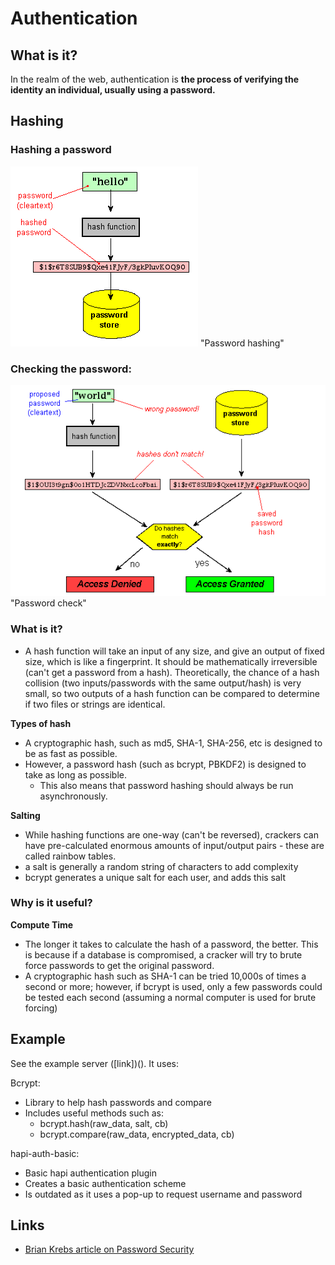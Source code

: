 # Authentication

## What is it?
In the realm of the web,
authentication is **the process of verifying the identity an individual, usually using a password.**

## Hashing
### Hashing a password

![password_hash](https://github.com/FACN1/research/raw/master/week-7/authentication/password_hash.gif) "Password hashing"

### Checking the password:

![password_check](https://github.com/FACN1/research/raw/master/week-7/authentication/password_check.gif) "Password check"

### What is it?
- A hash function will take an input of any size, and give an output of fixed size, which is like a fingerprint. It should be mathematically irreversible (can't get a password from a hash). Theoretically, the chance of a hash collision (two inputs/passwords with the same output/hash) is very small, so two outputs of a hash function can be compared to determine if two files or strings are identical.

**Types of hash**
- A cryptographic hash, such as md5, SHA-1, SHA-256, etc is designed to be as fast as possible.
- However, a password hash (such as bcrypt, PBKDF2) is designed to take as long as possible.
  - This also means that password hashing should always be run asynchronously.

**Salting**

- While hashing functions are one-way (can't be reversed), crackers can have pre-calculated enormous amounts of input/output pairs - these are called rainbow tables.
- a salt is generally a random string of characters to add complexity
- bcrypt generates a unique salt for each user, and adds this salt

### Why is it useful?

**Compute Time**
- The longer it takes to calculate the hash of a password, the better. This is because if a database is compromised, a cracker will try to brute force passwords to get the original password.
- A cryptographic hash such as SHA-1 can be tried 10,000s of times a second or more; however, if bcrypt is used, only a few passwords could be tested each second (assuming a normal computer is used for brute forcing)





## Example
See the example server ([link])(). It uses:

Bcrypt:
- Library to help hash passwords and compare
- Includes useful methods such as:
  - bcrypt.hash(raw_data, salt, cb)
  - bcrypt.compare(raw_data, encrypted_data, cb)

hapi-auth-basic:
- Basic hapi authentication plugin
- Creates a basic authentication scheme
- Is outdated as it uses a pop-up to request username and password

## Links
- [Brian Krebs article on Password Security](https://krebsonsecurity.com/2012/06/how-companies-can-beef-up-password-security/)
